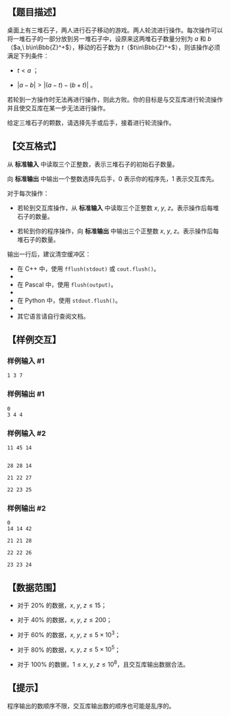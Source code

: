 ## 【题目描述】

桌面上有三堆石子，两人进行石子移动的游戏。两人轮流进行操作。每次操作可以将一堆石子的一部分放到另一堆石子中，设原来这两堆石子数量分别为 $a$ 和 $b$（$a,\ b\in\Bbb{Z}^+$），移动的石子数为 $t$（$t\in\Bbb{Z}^+$），则该操作必须满足下列条件：

- $t < a$ ；

- $\left|a-b\right|>\left|\left(a-t\right)-\left(b+t\right)\right|$ 。

若轮到一方操作时无法再进行操作，则此方败。你的目标是与交互库进行轮流操作并且使交互库在某一步无法进行操作。

给定三堆石子的颗数，请选择先手或后手，接着进行轮流操作。

## 【交互格式】

从 **标准输入** 中读取三个正整数，表示三堆石子的初始石子数量。

向 **标准输出** 中输出一个整数选择先后手，$0$ 表示你的程序先，$1$ 表示交互库先。

对于每次操作：

- 若轮到交互库操作，从 **标准输入** 中读取三个正整数 $x,\ y,\ z$。表示操作后每堆石子的数量。

- 若轮到你的程序操作，向 **标准输出** 中输出三个正整数 $x,\ y,\ z$。表示操作后每堆石子的数量。

输出一行后，建议清空缓冲区：

- 在 C++ 中，使用 `fflush(stdout)` 或 `cout.flush()`。
- 
- 在 Pascal 中，使用 `flush(output)`。
- 
- 在 Python 中，使用 `stdout.flush()`。
- 
- 其它语言请自行查阅文档。

## 【样例交互】

### 样例输入 #1

```
1 3 7
```

### 样例输出 #1

```
0
3 4 4
```

### 样例输入 #2

```
11 45 14


28 28 14

21 22 27

22 23 25
```

### 样例输出 #2

```
0
14 14 42

21 21 28

22 22 26

23 23 24
```

## 【数据范围】

- 对于 $20\%$ 的数据，$x,\ y,\ z\leq 15$；

- 对于 $40\%$ 的数据，$x,\ y,\ z\leq 200$；

- 对于 $60\%$ 的数据，$x,\ y,\ z\leq 5\times 10^3$；

- 对于 $80\%$ 的数据，$x,\ y,\ z\leq 5\times 10^5$；

- 对于 $100\%$ 的数据，$1\leq x,\ y,\ z\leq 10^8$，且交互库输出数据合法。

## 【提示】

程序输出的数顺序不限，交互库输出数的顺序也可能是乱序的。
